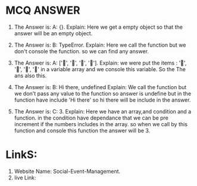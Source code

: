 # MCQ ANSWER

1. The Answer is: A: {}.
Explain: Here we get a empty object so that the answer will be an empty object.

2. The Answer is: B: TypeError.
Explain: Here we call the function but we don't console the function. so we can find any answer.

3. The Answer is: A: ['🍕', '🍫', '🥑', '🍔'].
Explain:  we were put the items : '🍕', '🍫', '🥑', '🍔' in a variable array and we console this variable. So the The ans also this.

4. The Answer is: B: Hi there, undefined
Explain: We call the function but we don't pass any value to the function so answer is undefine but in the function have include 'Hi there' so hi there will be include in the answer.

5. The Answer is: C: 3.
Explain: Here we have an array,and condition and a function. in the condition have dependance that we can be pre increment if the numbers includes in the array. so when we call by this function and console this function the answer will be 3.



# LinkS: 

1. Website Name: Social-Event-Management.
2. live Link: 


